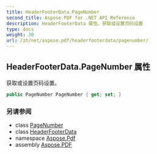 ```yaml
---
title: HeaderFooterData.PageNumber
second_title: Aspose.PDF for .NET API Reference
description: HeaderFooterData 属性。获取或设置页码设置
type: docs
weight: 30
url: /zh/net/aspose.pdf/headerfooterdata/pagenumber/
---
```

## HeaderFooterData.PageNumber 属性

获取或设置页码设置。

```csharp
public PageNumber PageNumber { get; set; }
```

### 另请参阅

* class [PageNumber](../../pagenumber/)
* class [HeaderFooterData](../)
* namespace [Aspose.Pdf](../../../aspose.pdf/)
* assembly [Aspose.PDF](../../../)